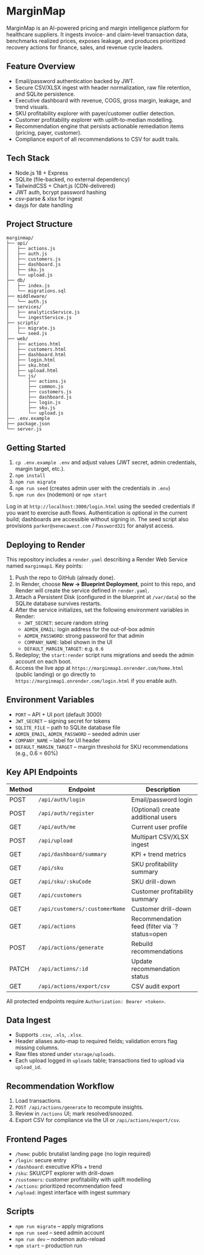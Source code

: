 # MarginMap

MarginMap is an AI-powered pricing and margin intelligence platform for healthcare suppliers. It ingests invoice- and claim-level transaction data, benchmarks realized prices, exposes leakage, and produces prioritized recovery actions for finance, sales, and revenue cycle leaders.

## Feature Overview
- Email/password authentication backed by JWT.
- Secure CSV/XLSX ingest with header normalization, raw file retention, and SQLite persistence.
- Executive dashboard with revenue, COGS, gross margin, leakage, and trend visuals.
- SKU profitability explorer with payer/customer outlier detection.
- Customer profitability explorer with uplift-to-median modelling.
- Recommendation engine that persists actionable remediation items (pricing, payer, customer).
- Compliance export of all recommendations to CSV for audit trails.

## Tech Stack
- Node.js 18 + Express
- SQLite (file-backed, no external dependency)
- TailwindCSS + Chart.js (CDN-delivered)
- JWT auth, bcrypt password hashing
- csv-parse & xlsx for ingest
- dayjs for date handling

## Project Structure
```
marginmap/
├── api/
│   ├── actions.js
│   ├── auth.js
│   ├── customers.js
│   ├── dashboard.js
│   ├── sku.js
│   └── upload.js
├── db/
│   ├── index.js
│   └── migrations.sql
├── middleware/
│   └── auth.js
├── services/
│   ├── analyticsService.js
│   └── ingestService.js
├── scripts/
│   ├── migrate.js
│   └── seed.js
├── web/
│   ├── actions.html
│   ├── customers.html
│   ├── dashboard.html
│   ├── login.html
│   ├── sku.html
│   ├── upload.html
│   └── js/
│       ├── actions.js
│       ├── common.js
│       ├── customers.js
│       ├── dashboard.js
│       ├── login.js
│       ├── sku.js
│       └── upload.js
├── .env.example
├── package.json
└── server.js
```

## Getting Started
1. `cp .env.example .env` and adjust values (JWT secret, admin credentials, margin target, etc.).
2. `npm install`
3. `npm run migrate`
4. `npm run seed` (creates admin user with the credentials in `.env`)
5. `npm run dev` (nodemon) or `npm start`

Log in at `http://localhost:3000/login.html` using the seeded credentials if you want to exercise auth flows. Authentication is optional in the current build; dashboards are accessible without signing in. The seed script also provisions `parker@senecawest.com` / `Password321` for analyst access.

## Deploying to Render
This repository includes a `render.yaml` describing a Render Web Service named `marginmap1`. Key points:

1. Push the repo to GitHub (already done).
2. In Render, choose **New → Blueprint Deployment**, point to this repo, and Render will create the service defined in `render.yaml`.
3. Attach a Persistent Disk (configured in the blueprint at `/var/data`) so the SQLite database survives restarts.
4. After the service initializes, set the following environment variables in Render:
   - `JWT_SECRET`: secure random string
   - `ADMIN_EMAIL`: login address for the out-of-box admin
   - `ADMIN_PASSWORD`: strong password for that admin
   - `COMPANY_NAME`: label shown in the UI
   - `DEFAULT_MARGIN_TARGET`: e.g. `0.6`
5. Redeploy; the `start:render` script runs migrations and seeds the admin account on each boot.
6. Access the live app at `https://marginmap1.onrender.com/home.html` (public landing) or go directly to `https://marginmap1.onrender.com/login.html` if you enable auth.

## Environment Variables
- `PORT` – API + UI port (default 3000)
- `JWT_SECRET` – signing secret for tokens
- `SQLITE_FILE` – path to SQLite database file
- `ADMIN_EMAIL`, `ADMIN_PASSWORD` – seeded admin user
- `COMPANY_NAME` – label for UI header
- `DEFAULT_MARGIN_TARGET` – margin threshold for SKU recommendations (e.g., 0.6 = 60%)

## Key API Endpoints
| Method | Endpoint | Description |
| ------ | -------- | ----------- |
| POST | `/api/auth/login` | Email/password login |
| POST | `/api/auth/register` | (Optional) create additional users |
| GET | `/api/auth/me` | Current user profile |
| POST | `/api/upload` | Multipart CSV/XLSX ingest |
| GET | `/api/dashboard/summary` | KPI + trend metrics |
| GET | `/api/sku` | SKU profitability summary |
| GET | `/api/sku/:skuCode` | SKU drill-down |
| GET | `/api/customers` | Customer profitability summary |
| GET | `/api/customers/:customerName` | Customer drill-down |
| GET | `/api/actions` | Recommendation feed (filter via `?status=open|resolved|all`) |
| POST | `/api/actions/generate` | Rebuild recommendations |
| PATCH | `/api/actions/:id` | Update recommendation status |
| GET | `/api/actions/export/csv` | CSV audit export |

All protected endpoints require `Authorization: Bearer <token>`.

## Data Ingest
- Supports `.csv`, `.xls`, `.xlsx`.
- Header aliases auto-map to required fields; validation errors flag missing columns.
- Raw files stored under `storage/uploads`.
- Each upload logged in `uploads` table; transactions tied to upload via `upload_id`.

## Recommendation Workflow
1. Load transactions.
2. `POST /api/actions/generate` to recompute insights.
3. Review in `/actions` UI; mark resolved/snoozed.
4. Export CSV for compliance via the UI or `/api/actions/export/csv`.

## Frontend Pages
- `/home`: public brutalist landing page (no login required)
- `/login`: secure entry
- `/dashboard`: executive KPIs + trend
- `/sku`: SKU/CPT explorer with drill-down
- `/customers`: customer profitability with uplift modelling
- `/actions`: prioritized recommendation feed
- `/upload`: ingest interface with ingest summary

## Scripts
- `npm run migrate` – apply migrations
- `npm run seed` – seed admin account
- `npm run dev` – nodemon auto-reload
- `npm start` – production run
